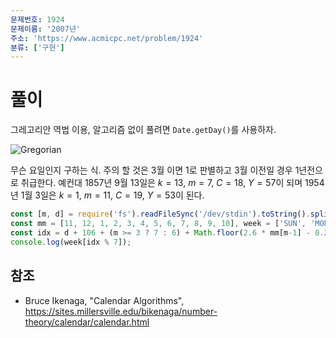 ```yaml
---
문제번호: 1924
문제이름: '2007년'
주소: 'https://www.acmicpc.net/problem/1924'
분류: ['구현']
---
```


# 풀이

그레고리안 역법 이용, 알고리즘 없이 풀려면 `Date.getDay()`를 사용하자.

![Gregorian](gregorian.png)

무슨 요일인지 구하는 식. 주의 할 것은 3월 이면 1로 판별하고 3월 이전일 경우 1년전으로 취급한다. 예컨대 1857년 9월 13일은 $k=13$, $m=7$, $C=18$, $Y=57$이 되며 1954년 1월 3일은 $k=1$, $m=11$, $C=19$, $Y=53$이 된다.

```js
const [m, d] = require('fs').readFileSync('/dev/stdin').toString().split(' ').map(Number);
const mm = [11, 12, 1, 2, 3, 4, 5, 6, 7, 8, 9, 10], week = ['SUN', 'MON', 'TUE', 'WED', 'THU', 'FRI', 'SAT'];
const idx = d + 106 + (m >= 3 ? 7 : 6) + Math.floor(2.6 * mm[m-1] - 0.2);
console.log(week[idx % 7]);
```

## 참조

- Bruce Ikenaga, "Calendar Algorithms", https://sites.millersville.edu/bikenaga/number-theory/calendar/calendar.html